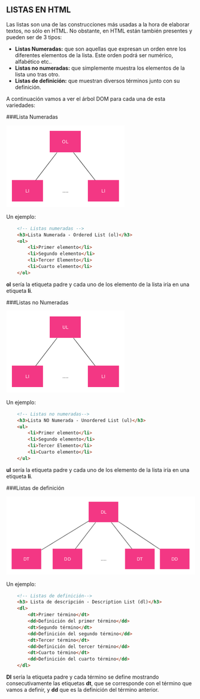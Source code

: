 ## LISTAS EN HTML

Las listas son una de las construcciones más usadas a la hora de elaborar textos, no sólo en HTML. No obstante, en HTML están también presentes y pueden ser de 3 tipos:

- **Listas Numeradas:** que son aquellas que expresan un orden enre los diferentes elementos de la lista. Este orden podrá ser numérico, alfabético etc..
- **Listas no numeradas:** que simplemente muestra los elementos de la lista uno tras otro.
- **Listas de definición:** que muestran diversos términos junto con su definición.

A continuación vamos a ver el árbol DOM para cada una de esta variedades:

###Lista Numeradas

![Arbol DOM listas numeradas](./img/ordered_list.png)

Un ejemplo:

```html
    <!-- Listas numeradas -->
    <h3>Lista Numerada - Ordered List (ol)</h3>
    <ol>
        <li>Primer elemento</li>
        <li>Segundo elemento</li>
        <li>Tercer Elemento</li>
        <li>Cuarto elemento</li>
    </ol>
```

**ol** sería la etiqueta padre y cada uno de los elemento de la lista iría en una etiqueta **li**.

###Listas no Numeradas

![Arbol DOM listas numeradas](./img/unordered_list.png)

Un ejemplo:

```html
    <!-- Listas no numeradas-->
    <h3>Lista NO Numerada - Unordered List (ul)</h3>
    <ul>
        <li>Primer elemento</li>
        <li>Segundo elemento</li>
        <li>Tercer Elemento</li>
        <li>Cuarto elemento</li>
    </ul>
```

**ul** sería la etiqueta padre y cada uno de los elemento de la lista iría en una etiqueta **li**.

###Listas de definición

![Arbol DOM listas numeradas](./img/description_list.png)

Un ejemplo:

```html
    <!-- Listas de definición-->
    <h3> Lista de descripción - Description List (dl)</h3>
    <dl>
        <dt>Primer término</dt>
        <dd>Definición del primer término</dd>
        <dt>Segundo término</dt>
        <dd>Definición del segundo término</dd>
        <dt>Tercer término</dt>
        <dd>Definición del tercer término</dd>
        <dt>Cuarto término</dt>
        <dd>Definición del cuarto término</dd>
    </dl>
```

**Dl** sería la etiqueta padre y cada término se define mostrando consecutivamente las etiquetas **dt**, que se corresponde con el término que vamos a definir, y **dd** que es la definición del término anterior.
